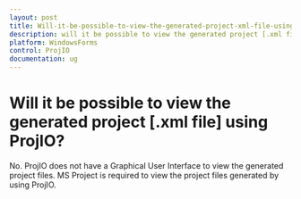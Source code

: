 ```yaml
---
layout: post
title: Will-it-be-possible-to-view-the-generated-project-xml-file-using-ProjIO | WindowsForms | Syncfusion
description: will it be possible to view the generated project [.xml file] using projio?
platform: WindowsForms
control: ProjIO
documentation: ug
---
```


# Will it be possible to view the generated project [.xml file] using ProjIO?

No. ProjIO does not have a Graphical User Interface to view the generated project files. MS Project is required to view the project files generated by using ProjIO.

